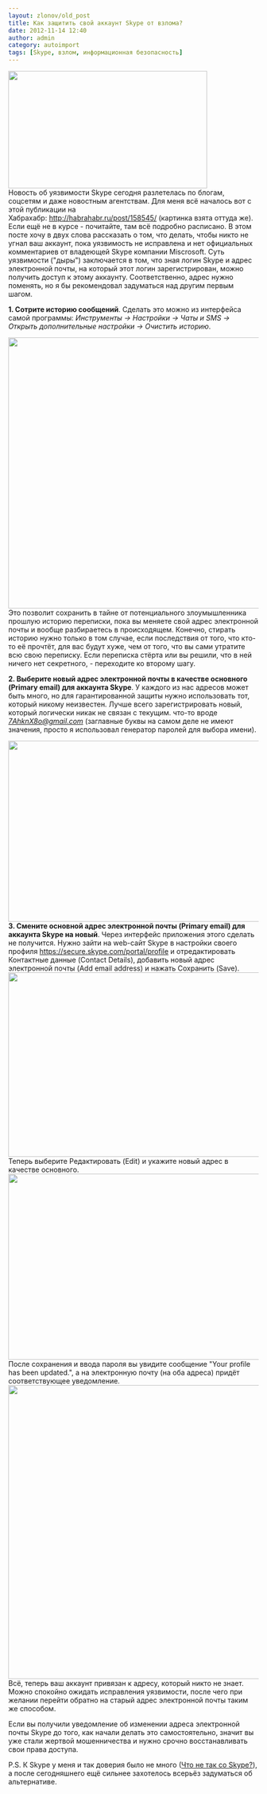 ```yaml
---
layout: zlonov/old_post
title: Как защитить свой аккаунт Skype от взлома?
date: 2012-11-14 12:40
author: admin
category: autoimport
tags: [Skype, взлом, информационная безопасность]
---
```

<div dir="ltr">
<div><a href="http://2.bp.blogspot.com/-BbqBqbpChgc/UKNXzDQDNLI/AAAAAAAABdA/D9xDP93Xb3Q/s1600/hacked.png"><img alt="" src="https://2.bp.blogspot.com/-BbqBqbpChgc/UKNXzDQDNLI/AAAAAAAABdA/D9xDP93Xb3Q/s400/hacked.png" width="400" height="236" border="0" /></a></div>
Новость об уязвимости Skype сегодня разлетелась по блогам, соцсетям и даже новостным агентствам. Для меня всё началось вот с этой публикации на Хабрахабр: <a href="http://habrahabr.ru/post/158545/">http://habrahabr.ru/post/158545/</a> (картинка взята оттуда же). Если ещё не в курсе - почитайте, там всё подробно расписано. В этом посте хочу в двух слова рассказать о том, что делать, чтобы никто не угнал ваш аккаунт, пока уязвимость не исправлена и нет официальных комментариев от владеющей Skype компании Miscrosoft.
<a name="more"></a>
Суть уязвимости ("дыры") заключается в том, что зная логин Skype и адрес электронной почты, на который этот логин зарегистрирован, можно получить доступ к этому аккаунту. Соответственно, адрес нужно поменять, но я бы рекомендовал задуматься над другим первым шагом.

<b>1. Сотрите историю сообщений</b>.
Сделать это можно из интерфейса самой программы:
<i>Инструменты -&gt; Настройки -&gt; Чаты и SMS -&gt; Открыть дополнительные настройки -&gt; Очистить историю</i>.
<div><a href="http://1.bp.blogspot.com/-XbqiNw8iJfs/UKNX4kmQJcI/AAAAAAAABdI/EXI_KGuzF9k/s1600/skype.png"><img alt="" src="https://1.bp.blogspot.com/-XbqiNw8iJfs/UKNX4kmQJcI/AAAAAAAABdI/EXI_KGuzF9k/s640/skype.png" width="640" height="545" border="0" /></a></div>
Это позволит сохранить в тайне от потенциального злоумышленника прошлую историю переписки, пока вы меняете свой адрес электронной почты и вообще разбираетесь в происходящем. Конечно, стирать историю нужно только в том случае, если последствия от того, что кто-то её прочтёт, для вас будут хуже, чем от того, что вы сами утратите всю свою переписку. Если переписка стёрта или вы решили, что в ней ничего нет секретного, - переходите ко второму шагу.

<b>2. Выберите новый адрес электронной почты в качестве основного (Primary email) для аккаунта Skype</b>.
У каждого из нас адресов может быть много, но для гарантированной защиты нужно использовать тот, который никому неизвестен. Лучше всего зарегистрировать новый, который логически никак не связан с текущим. что-то вроде <i>7AhknX8o@gmail.com </i>(заглавные буквы на самом деле не имеют значения, просто я использовал генератор паролей для выбора имени).
<div><a href="http://4.bp.blogspot.com/-Vsn1Ow8ORKo/UKNdX9b-XsI/AAAAAAAABdg/7hNvUg4o0Hw/s1600/newgmail.png"><img alt="" src="https://4.bp.blogspot.com/-Vsn1Ow8ORKo/UKNdX9b-XsI/AAAAAAAABdg/7hNvUg4o0Hw/s640/newgmail.png" width="640" height="364" border="0" /></a></div>
<b>3. Смените основной адрес электронной почты (Primary email) для аккаунта Skype на новый</b>.
Через интерфейс приложения этого сделать не получится. Нужно зайти на web-сайт Skype в настройки своего профиля <a href="https://secure.skype.com/portal/profile">https://secure.skype.com/portal/profile</a> и отредактировать Контактные данные (Contact Details), добавить новый адрес электронной почты (Add email address) и нажать Сохранить (Save).
<div><a href="http://2.bp.blogspot.com/-l4x9HUfYK3s/UKNfesm7NII/AAAAAAAABdo/2edwoxak-Rc/s1600/newmail.png"><img alt="" src="https://2.bp.blogspot.com/-l4x9HUfYK3s/UKNfesm7NII/AAAAAAAABdo/2edwoxak-Rc/s640/newmail.png" width="640" height="371" border="0" /></a></div>
Теперь выберите Редактировать (Edit) и укажите новый адрес в качестве основного.
<div><a href="http://2.bp.blogspot.com/-zrDHOLaWLqw/UKNgeWV4D9I/AAAAAAAABdw/h8eZuXgxwic/s1600/newprimary.png"><img alt="" src="https://2.bp.blogspot.com/-zrDHOLaWLqw/UKNgeWV4D9I/AAAAAAAABdw/h8eZuXgxwic/s640/newprimary.png" width="640" height="374" border="0" /></a></div>
После сохранения и ввода пароля вы увидите сообщение "Your profile has been updated.", а на электронную почту (на оба адреса) придёт соответствующее уведомление.
<div><a href="http://4.bp.blogspot.com/-jONtcRKHTtM/UKNiz8_5AII/AAAAAAAABd4/QZdwvwm1Bsc/s1600/success.png"><img alt="" src="https://4.bp.blogspot.com/-jONtcRKHTtM/UKNiz8_5AII/AAAAAAAABd4/QZdwvwm1Bsc/s640/success.png" width="640" height="591" border="0" /></a></div>
Всё, теперь ваш аккаунт привязан к адресу, который никто не знает. Можно спокойно ожидать исправления уязвимости, после чего при желании перейти обратно на старый адрес электронной почты таким же способом.

Если вы получили уведомление об изменении адреса электронной почты Skype до того, как начали делать это самостоятельно, значит вы уже стали жертвой мошенничества и нужно срочно восстанавливать свои права доступа.

P.S. К Skype у меня и так доверия было не много (<a href="https://zlonov.ru/2010/12/121001-chto-ne-tak-so-skype/">Что не так со Skype?</a>), а после сегодняшнего ещё сильнее захотелось всерьёз задуматься об альтернативе.

</div>
